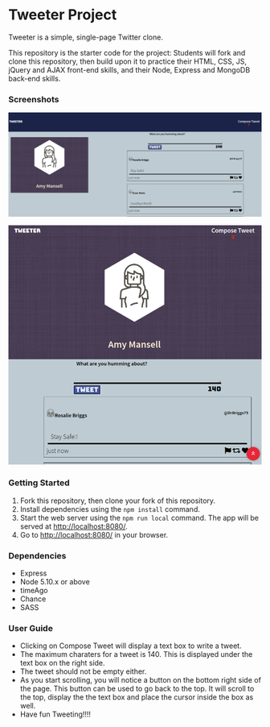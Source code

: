# Tweeter Project

Tweeter is a simple, single-page Twitter clone.

This repository is the starter code for the project: Students will fork and clone this repository, then build upon it to practice their HTML, CSS, JS, jQuery and AJAX front-end skills, and their Node, Express and MongoDB back-end skills.
### Screenshots

!["Screenshot of Desktop View"](https://github.com/vickyruud/tweeter/blob/master/public/images/desktopView_Screenshot.png?raw=true)

!["Screenshot of Mobile View"](https://github.com/vickyruud/tweeter/blob/master/public/images/mobileView_Screenshot.png?raw=true)

### Getting Started

1. Fork this repository, then clone your fork of this repository.
2. Install dependencies using the `npm install` command.
3. Start the web server using the `npm run local` command. The app will be served at <http://localhost:8080/>.
4. Go to <http://localhost:8080/> in your browser.

### Dependencies

- Express
- Node 5.10.x or above
- timeAgo
- Chance
- SASS

### User Guide
- Clicking on Compose Tweet will display a text box to write a tweet.
- The maximum charaters for a tweet is 140. This is displayed under the text box on the right     side. 
- The tweet should not be empty either.
- As you start scrolling, you will notice a button on the bottom right side of the page. This button can be used to go back to the top. It will scroll to the top, display the the text box and place the cursor inside the box as well. 
- Have fun Tweeting!!!! 